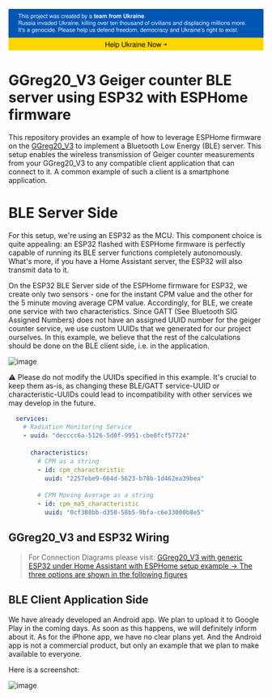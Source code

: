 [![Stand With Ukraine](https://raw.githubusercontent.com/vshymanskyy/StandWithUkraine/main/banner-direct-team.svg)](https://stand-with-ukraine.pp.ua)

# GGreg20_V3 Geiger counter BLE server using ESP32 with ESPHome firmware 

This repository provides an example of how to leverage ESPHome firmware on the [GGreg20_V3](https://iot-devices.com.ua/en/product/ggreg20_v3-ionizing-radiation-detector-with-geiger-tube-sbm-20/) to implement a Bluetooth Low Energy (BLE) server. This setup enables the wireless transmission of Geiger counter measurements from your GGreg20_V3 to any compatible client application that can connect to it. A common example of such a client is a smartphone application.

# BLE Server Side
For this setup, we're using an ESP32 as the MCU. This component choice is quite appealing: an ESP32 flashed with ESPHome firmware is perfectly capable of running its BLE server functions completely autonomously. What's more, if you have a Home Assistant server, the ESP32 will also transmit data to it.

On the ESP32 BLE Server side of the ESPHome firmware for ESP32, we create only two sensors - one for the instant CPM value and the other for the 5 minute moving average CPM value. Accordingly, for BLE, we create one service with two characteristics. Since GATT (See Bluetooth SIG Assigned Numbers) does not have an assigned UUID number for the geiger counter service, we use custom UUIDs that we generated for our project ourselves.
In this example, we believe that the rest of the calculations should be done on the BLE client side, i.e. in the application. 


![image](https://github.com/user-attachments/assets/175fc242-507c-4678-b0d4-040ed92edbd4)

⚠️ Please do not modify the UUIDs specified in this example. It's crucial to keep them as-is, as changing these BLE/GATT service-UUID or characteristic-UUIDs could lead to incompatibility with other services we may develop in the future.
```YAML
  services:
    # Radiation Monitoring Service
    - uuid: "decccc6a-5126-5d0f-9951-cbe8fcf57724"

      characteristics:
        # CPM as a string
        - id: cpm_characteristic
          uuid: "2257ebe9-664d-5623-b78b-1d462ea39bea"
            
        # CPM Moving Average as a string
        - id: cpm_ma5_characteristic
          uuid: "0cf388bb-d350-58b5-9bfa-c6e33000b8e5"
```
## GGreg20_V3 and ESP32 Wiring
> For Connection Diagrams please visit: [GGreg20_V3 with generic ESP32 under Home Assistant with ESPHome setup example -> The three options are shown in the following figures](https://github.com/iotdevicesdev/GGreg20_V3-ESP32-HomeAssistant-ESPHome/tree/main#the-three-options-are-shown-in-the-following-figures)

## BLE Client Application Side 
We have already developed an Android app. We plan to upload it to Google Play in the coming days. As soon as this happens, we will definitely inform about it. As for the iPhone app, we have no clear plans yet. And the Android app is not a commercial product, but only an example that we plan to make available to everyone.

Here is a screenshot:

![image](https://github.com/user-attachments/assets/f332fd33-6982-4d9f-9554-24711a82e6de)


